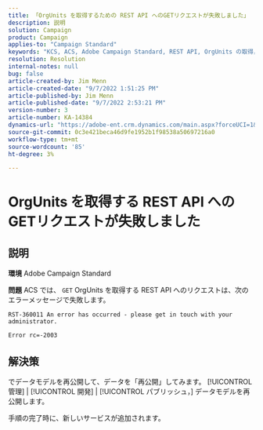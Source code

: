 ```yaml
---
title: 「OrgUnits を取得するための REST API へのGETリクエストが失敗しました」
description: 説明
solution: Campaign
product: Campaign
applies-to: "Campaign Standard"
keywords: "KCS, ACS, Adobe Campaign Standard, REST API, OrgUnits の取得，失敗，再公開，データモデル"
resolution: Resolution
internal-notes: null
bug: false
article-created-by: Jim Menn
article-created-date: "9/7/2022 1:51:25 PM"
article-published-by: Jim Menn
article-published-date: "9/7/2022 2:53:21 PM"
version-number: 3
article-number: KA-14384
dynamics-url: "https://adobe-ent.crm.dynamics.com/main.aspx?forceUCI=1&pagetype=entityrecord&etn=knowledgearticle&id=f6147927-b42e-ed11-9db1-0022480866ad"
source-git-commit: 0c3e421beca46d9fe1952b1f98538a50697216a0
workflow-type: tm+mt
source-wordcount: '85'
ht-degree: 3%

---
```


# OrgUnits を取得する REST API へのGETリクエストが失敗しました

## 説明


<b>環境</b>
Adobe Campaign Standard

<b>問題</b>
ACS では、 `GET` OrgUnits を取得する REST API へのリクエストは、次のエラーメッセージで失敗します。


```
RST-360011 An error has occurred - please get in touch with your administrator.

Error rc=-2003
```



## 解決策


でデータモデルを再公開して、データを「再公開」してみます。 [!UICONTROL 管理] | [!UICONTROL 開発] | [!UICONTROL パブリッシュ，] データモデルを再公開します。

手順の完了時に、新しいサービスが追加されます。
